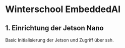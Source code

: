 # Winterschool EmbeddedAI

## 1. Einrichtung der Jetson Nano
Basic Initialisierung der Jetson und Zugriff über ssh. 

